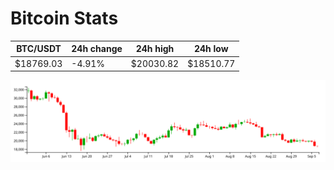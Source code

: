 # Bitcoin Stats

BTC/USDT|24h change|24h high|24h low|
|---|---|---|---|
|$18769.03|-4.91%|$20030.82|$18510.77|

<img src="./chart.svg">
